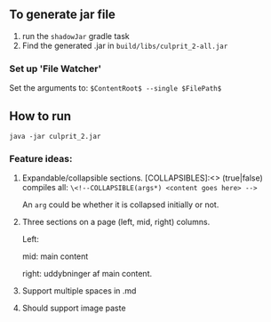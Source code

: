 
## To generate jar file

1. run the `shadowJar` gradle task
2. Find the generated .jar in `build/libs/culprit_2-all.jar`



### Set up 'File Watcher'

Set the arguments to: `$ContentRoot$ --single $FilePath$`



## How to run

``
java -jar culprit_2.jar
``


### Feature ideas:
1. Expandable/collapsible sections.
   [COLLAPSIBLES]:<> (true|false)
   compiles all:
   ``
   \<!--COLLAPSIBLE(args*)
   <content goes here>
    -->
   ``
   
   An `arg` could be whether it is collapsed initially or not.
   
2. Three sections on a page (left, mid, right) columns. 
    
    Left: 
   
    mid: main content
   
    right: uddybninger af main content.
   
3. Support multiple spaces in .md 

4. Should support image paste